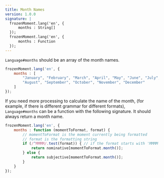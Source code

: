 ```yaml
---
title: Month Names
version: 1.0.0
signature: |
  frozenMoment.lang('en', {
      months : String[]
  });
  frozenMoment.lang('en', {
      months : Function
  });
---
```



`Language#months` should be an array of the month names.

```javascript
frozenMoment.lang('en', {
    months : [
        "January", "February", "March", "April", "May", "June", "July",
        "August", "September", "October", "November", "December"
    ]
});
```

If you need more processing to calculate the name of the month, (for example, if there is different grammar for different formats), `Language#months` can be a function with the following signature. It should always return a month name.

```javascript
frozenMoment.lang('en', {
    months : function (momentToFormat, format) {
        // momentToFormat is the moment currently being formatted
        // format is the formatting string
        if (/^MMMM/.test(format)) { // if the format starts with 'MMMM'
            return nominative[momentToFormat.month()];
        } else {
            return subjective[momentToFormat.month()];
        }
    }
});
```
